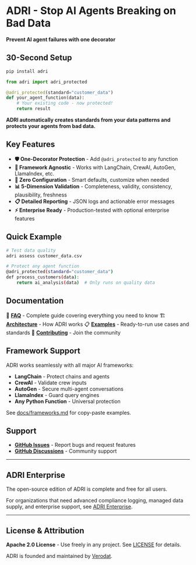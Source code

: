 # ADRI - Stop AI Agents Breaking on Bad Data

**Prevent AI agent failures with one decorator**

## 30-Second Setup

```bash
pip install adri
```

```python
from adri import adri_protected

@adri_protected(standard="customer_data")
def your_agent_function(data):
    # Your existing code - now protected!
    return result
```

**ADRI automatically creates standards from your data patterns and protects your agents from bad data.**

## Key Features

- **🛡️ One-Decorator Protection** - Add `@adri_protected` to any function
- **🤖 Framework Agnostic** - Works with LangChain, CrewAI, AutoGen, LlamaIndex, etc.
- **🚀 Zero Configuration** - Smart defaults, customize when needed
- **📊 5-Dimension Validation** - Completeness, validity, consistency, plausibility, freshness
- **📋 Detailed Reporting** - JSON logs and actionable error messages
- **⚡ Enterprise Ready** - Production-tested with optional enterprise features

## Quick Example

```bash
# Test data quality
adri assess customer_data.csv

# Protect any agent function
@adri_protected(standard="customer_data")
def process_customers(data):
    return ai_analysis(data)  # Only runs on quality data
```

## Documentation

📖 **[FAQ](docs/faq.md)** - Complete guide covering everything you need to know
🏗️ **[Architecture](ARCHITECTURE.md)** - How ADRI works
📋 **[Examples](examples/)** - Ready-to-run use cases and standards
🤝 **[Contributing](CONTRIBUTING.md)** - Join the community

## Framework Support

ADRI works seamlessly with all major AI frameworks:
- **LangChain** - Protect chains and agents
- **CrewAI** - Validate crew inputs
- **AutoGen** - Secure multi-agent conversations
- **LlamaIndex** - Guard query engines
- **Any Python Function** - Universal protection

See [docs/frameworks.md](docs/frameworks.md) for copy-paste examples.

## Support

- **[GitHub Issues](https://github.com/adri-standard/adri/issues)** - Report bugs and request features
- **[GitHub Discussions](https://github.com/adri-standard/adri/discussions)** - Community support

---

## ADRI Enterprise

The open-source edition of ADRI is complete and free for all users.

For organizations that need advanced compliance logging, managed data supply, and enterprise support, see [ADRI Enterprise](https://verodat.com/adri-enterprise/).

---

## License & Attribution

**Apache 2.0 License** - Use freely in any project. See [LICENSE](LICENSE) for details.

ADRI is founded and maintained by [Verodat](https://verodat.com).
